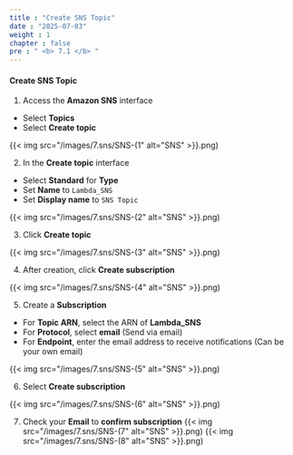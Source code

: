 ```yaml
---
title : "Create SNS Topic"
date : "2025-07-03"
weight : 1
chapter : false
pre : " <b> 7.1 </b> "
---
```


#### Create SNS Topic
1. Access the **Amazon SNS** interface
- Select **Topics**
- Select **Create topic**

{{< img src="/images/7.sns/SNS-(1" alt="SNS" >}}.png)

2. In the **Create topic** interface
- Select **Standard** for **Type**
- Set **Name** to `Lambda_SNS`
- Set **Display name** to `SNS Topic`

{{< img src="/images/7.sns/SNS-(2" alt="SNS" >}}.png)

3. Click **Create topic**

{{< img src="/images/7.sns/SNS-(3" alt="SNS" >}}.png)

4. After creation, click **Create subscription**

{{< img src="/images/7.sns/SNS-(4" alt="SNS" >}}.png)

5. Create a **Subscription**
- For **Topic ARN**, select the ARN of **Lambda_SNS**
- For **Protocol**, select **email** (Send via email)
- For **Endpoint**, enter the email address to receive notifications (Can be your own email)

{{< img src="/images/7.sns/SNS-(5" alt="SNS" >}}.png)

6. Select **Create subscription**

{{< img src="/images/7.sns/SNS-(6" alt="SNS" >}}.png)

7. Check your **Email** to **confirm subscription**
{{< img src="/images/7.sns/SNS-(7" alt="SNS" >}}.png)
{{< img src="/images/7.sns/SNS-(8" alt="SNS" >}}.png)